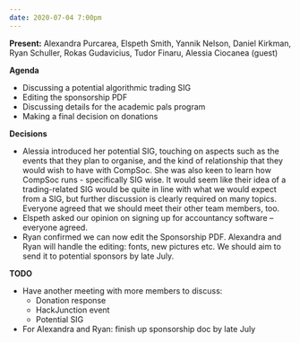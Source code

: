 ```yaml
---
date: 2020-07-04 7:00pm
---
```


**Present:**
Alexandra Purcarea, Elspeth Smith, Yannik Nelson, Daniel Kirkman, Ryan Schuller, Rokas Gudavicius, Tudor Finaru, Alessia Ciocanea (guest)

**Agenda**

- Discussing a potential algorithmic trading SIG
- Editing the sponsorship PDF
- Discussing details for the academic pals program
- Making a final decision on donations

**Decisions**

- Alessia introduced her potential SIG, touching on aspects such as the events that they plan to organise, and the kind of relationship that they would wish to have with CompSoc. She was also keen to learn how CompSoc runs - specifically SIG wise. It would seem like their idea of a trading-related SIG would be quite in line with what we would expect from a SIG, but further discussion is clearly required on many topics. Everyone agreed that we should meet their other team members, too.
- Elspeth asked our opinion on signing up for accountancy software – everyone agreed.
- Ryan confirmed we can now edit the Sponsorship PDF. Alexandra and Ryan will handle the editing: fonts, new pictures etc. We should aim to send it to potential sponsors by late July.

**TODO**

- Have another meeting with more members to discuss:
  - Donation response
  - HackJunction event
  - Potential SIG
- For Alexandra and Ryan: finish up sponsorship doc by late July
